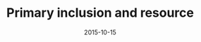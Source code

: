---
layout: staff
date: 2015-10-15
image: 
category: staff_upper
name: Ms. Son
room: 211
title: Primary inclusion and resource
email: myson1@cps.edu
---